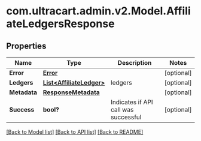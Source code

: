# com.ultracart.admin.v2.Model.AffiliateLedgersResponse
## Properties

Name | Type | Description | Notes
------------ | ------------- | ------------- | -------------
**Error** | [**Error**](Error.md) |  | [optional] 
**Ledgers** | [**List&lt;AffiliateLedger&gt;**](AffiliateLedger.md) | ledgers | [optional] 
**Metadata** | [**ResponseMetadata**](ResponseMetadata.md) |  | [optional] 
**Success** | **bool?** | Indicates if API call was successful | [optional] 


[[Back to Model list]](../README.md#documentation-for-models) [[Back to API list]](../README.md#documentation-for-api-endpoints) [[Back to README]](../README.md)

